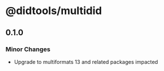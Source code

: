 # @didtools/multidid

## 0.1.0

### Minor Changes

- Upgrade to multiformats 13 and related packages impacted
